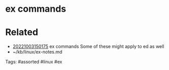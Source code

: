 # ex commands

# Related
- [20221003150175](/zet/20221003150175/README.md) ex commands  Some of these might apply to ed as well
- ~/kb/linux/ex-notes.md

Tags:
    #assorted #linux #ex
